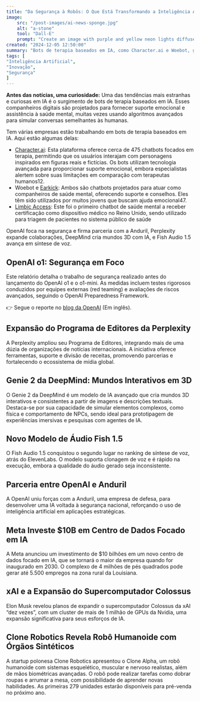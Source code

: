 ```yaml
---
title: "Da Segurança à Robôs: O Que Está Transformando a Inteligência Artificial"
image:
    src: "/post-images/ai-news-sponge.jpg"
    alt: "a-stone"
    tool: "Dall-E"
    prompt: "Create an image with purple and yellow neon lights diffused by a 轻柔的雾气, creating a captivating and otherworldly atmosphere with a misterious woman dressed in yellow talking to a big stone from outer space, surrounded by lavish green vegetation. 1970 grainy photo,eerie,scary"
created: "2024-12-05 12:50:00"
summary: "Bots de terapia baseados em IA, como Character.ai e Woebot, ganham destaque, enquanto OpenAI foca em segurança, parcerias estratégicas e inovações em IA."
tags: [
"Inteligência Artificial",
"Inovação",
"Segurança"
]
---
```


**Antes das notícias, uma curiosidade:**
Uma das tendências mais estranhas e curiosas em IA é o surgimento de bots de terapia baseados em IA. Esses companheiros digitais são projetados para fornecer suporte emocional e assistência à saúde mental, muitas vezes usando algoritmos avançados para simular conversas semelhantes às humanas.

Tem várias empresas estão trabalhando em bots de terapia baseados em IA. Aqui estão algumas delas:

- [Character.ai](https://character.ai/): Esta plataforma oferece cerca de 475 chatbots focados em terapia, permitindo que os usuários interajam com personagens inspirados em figuras reais e fictícias. Os bots utilizam tecnologia avançada para proporcionar suporte emocional, embora especialistas alertem sobre suas limitações em comparação com terapeutas humanos12.
- Woebot e [Earkick](https://earkick.com/): Ambos são chatbots projetados para atuar como companheiros de saúde mental, oferecendo suporte e conselhos. Eles têm sido utilizados por muitos jovens que buscam ajuda emocional47.
- [Limbic Access](https://www.limbic.ai/): Este foi o primeiro chatbot de saúde mental a receber certificação como dispositivo médico no Reino Unido, sendo utilizado para triagem de pacientes no sistema público de saúde

OpenAI foca na segurança e firma parceria com a Anduril, Perplexity expande colaborações, DeepMind cria mundos 3D com IA, e Fish Audio 1.5 avança em síntese de voz.

## OpenAI o1: Segurança em Foco

Este relatório detalha o trabalho de segurança realizado antes do lançamento do OpenAI o1 e o o1-mini. As medidas incluem testes rigorosos conduzidos por equipes externas (red teaming) e avaliações de riscos avançados, seguindo o OpenAI Preparedness Framework.

👉 Segue o reporte no [blog da OpenAI](https://openai.com/index/openai-o1-system-card/) (Em inglês).

## Expansão do Programa de Editores da Perplexity

A Perplexity ampliou seu Programa de Editores, integrando mais de uma dúzia de organizações de notícias internacionais. A iniciativa oferece ferramentas, suporte e divisão de receitas, promovendo parcerias e fortalecendo o ecossistema de mídia global.

## Genie 2 da DeepMind: Mundos Interativos em 3D

O Genie 2 da DeepMind é um modelo de IA avançado que cria mundos 3D interativos e consistentes a partir de imagens e descrições textuais. Destaca-se por sua capacidade de simular elementos complexos, como física e comportamento de NPCs, sendo ideal para prototipagem de experiências imersivas e pesquisas com agentes de IA.

## Novo Modelo de Áudio Fish 1.5

O Fish Audio 1.5 conquistou o segundo lugar no ranking de síntese de voz, atrás do ElevenLabs. O modelo suporta clonagem de voz e é rápido na execução, embora a qualidade do áudio gerado seja inconsistente.

## Parceria entre OpenAI e Anduril

A OpenAI uniu forças com a Anduril, uma empresa de defesa, para desenvolver uma IA voltada à segurança nacional, reforçando o uso de inteligência artificial em aplicações estratégicas.

## Meta Investe $10B em Centro de Dados Focado em IA

A Meta anunciou um investimento de $10 bilhões em um novo centro de dados focado em IA, que se tornará o maior da empresa quando for inaugurado em 2030. O complexo de 4 milhões de pés quadrados pode gerar até 5.500 empregos na zona rural da Louisiana.

## xAI e a Expansão do Supercomputador Colossus

Elon Musk revelou planos de expandir o supercomputador Colossus da xAI “dez vezes”, com um cluster de mais de 1 milhão de GPUs da Nvidia, uma expansão significativa para seus esforços de IA.

## Clone Robotics Revela Robô Humanoide com Órgãos Sintéticos

A startup polonesa Clone Robotics apresentou o Clone Alpha, um robô humanoide com sistemas esquelético, muscular e nervoso realistas, além de mãos biométricas avançadas. O robô pode realizar tarefas como dobrar roupas e arrumar a mesa, com possibilidade de aprender novas habilidades. As primeiras 279 unidades estarão disponíveis para pré-venda no próximo ano.
